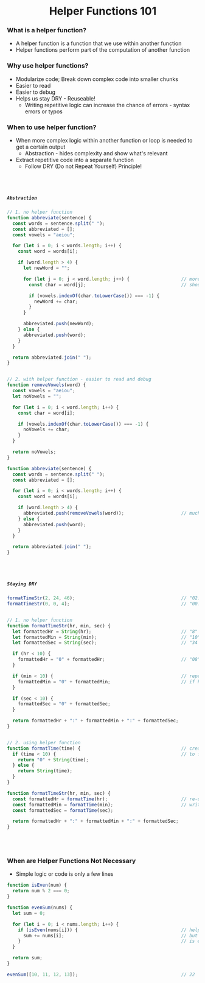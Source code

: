 <h1 align="center">Helper Functions 101</h1>

### What is a helper function?
  * A helper function is a function that we use within another function
  * Helper functions perform part of the computation of another function

### Why use helper functions?
  * Modularize code; Break down complex code into smaller chunks
  * Easier to read
  * Easier to debug
  * Helps us stay DRY - Reuseable!
    * Writing repetitive logic can increase the chance of errors - syntax errors or typos

### When to use helper function?
* When more complex logic within another function or loop is needed to get a certain output
  * Abstraction - hides complexity and show what's relevant
* Extract repetitive code into a separate function
  * Follow DRY (Do not Repeat Yourself) Principle!

<br><br>

##### `Abstraction`
```js
// 1. no helper function
function abbreviate(sentence) {
  const words = sentence.split(" ");
  const abbreviated = [];
  const vowels = "aeiou";

  for (let i = 0; i < words.length; i++) {
    const word = words[i];

    if (word.length > 4) {
      let newWord = "";

      for (let j = 0; j < word.length; j++) {                   // more complex logic to turn "bootcamp" => "btcmp"
        const char = word[j];                                   // should be extracted to helper function

        if (vowels.indexOf(char.toLowerCase()) === -1) {
          newWord += char;
        }
      }

      abbreviated.push(newWord);
    } else {
      abbreviated.push(word);
    }
  }

  return abbreviated.join(" ");
}


// 2. with helper function - easier to read and debug
function removeVowels(word) {
  const vowels = "aeiou";
  let noVowels = "";

  for (let i = 0; i < word.length; i++) {
    const char = word[i];

    if (vowels.indexOf(char.toLowerCase()) === -1) {
      noVowels += char;
    }
  }

  return noVowels;
}

function abbreviate(sentence) {
  const words = sentence.split(" ");
  const abbreviated = [];

  for (let i = 0; i < words.length; i++) {
    const word = words[i];

    if (word.length > 4) {
      abbreviated.push(removeVowels(word));                     // much easier to read!
    } else {
      abbreviated.push(word);
    }
  }

  return abbreviated.join(" ");
}
```

<br><br>

##### `Staying DRY`

```js
formatTimeStr(2, 24, 46);                                       // "02:24:46"
formatTimeStr(0, 0, 4);                                         // "00:00:04"


// 1. no helper function
function formatTimeStr(hr, min, sec) {
  let formattedHr = String(hr);                                 // "8"
  let formattedMin = String(min);                               // "10"
  let formattedSec = String(sec);                               // "34

  if (hr < 10) {
    formattedHr = "0" + formattedHr;                            // "08"
  }

  if (min < 10) {                                               // repetitive logic, same code to check
    formattedMin = "0" + formattedMin;                          // if hr, min, sec are single-digit
  }

  if (sec < 10) {
    formattedSec = "0" + formattedSec;
  }

  return formattedHr + ":" + formattedMin + ":" + formattedSec;
}


// 2. using helper function
function formatTime(time) {                                     // create helper function and reuse it 3x
  if (time < 10) {                                              // to format hr, min and sec
    return "0" + String(time);
  } else {
    return String(time);
  }
}

function formatTimeStr(hr, min, sec) {
  const formattedHr = formatTime(hr);                           // re-use helper function instead of
  const formattedMin = formatTime(min);                         // writing repetitive conditions
  const formattedSec = formatTime(sec);

  return formattedHr + ":" + formattedMin + ":" + formattedSec;
}
```

<br><br>

### When are Helper Functions Not Necessary
* Simple logic or code is only a few lines

```js
function isEven(num) {
  return num % 2 === 0;
}

function evenSum(nums) {
  let sum = 0;

  for (let i = 0; i < nums.length; i++) {
    if (isEven(nums[i])) {                                      // helper function can be used
      sum += nums[i];                                           // but the code to determine if a number
    }                                                           // is even is just one line: i % 2 === 0
  }

  return sum;
}

evenSum([10, 11, 12, 13]);                                      // 22
```
